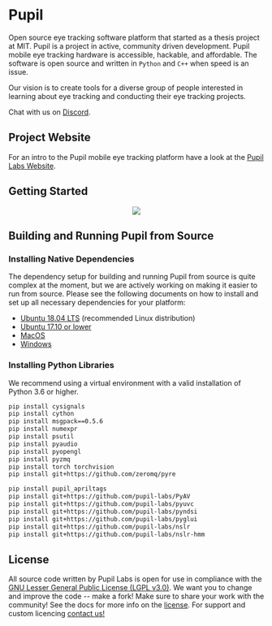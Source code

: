 # Pupil
Open source eye tracking software platform that started as a thesis project at MIT. Pupil is a project in active, community driven development. Pupil mobile eye tracking hardware is accessible, hackable, and affordable. The software is open source and written in `Python` and `C++` when speed is an issue.

Our vision is to create tools for a diverse group of people interested in learning about eye tracking and conducting their eye tracking projects.

Chat with us on [Discord](https://pupil-labs.com/chat "#pupil channel on DiscordApp").

## Project Website
For an intro to the Pupil mobile eye tracking platform have a look at the [Pupil Labs Website](http://pupil-labs.com "Pupil Labs").

## Getting Started

<p align="center"><img src="https://via.placeholder.com/640x320?text=PLACEHOLDER"/></p>

## Building and Running Pupil from Source

### Installing Native Dependencies

The dependency setup for building and running Pupil from source is quite complex at the moment, but we are actively working on making it easier to run from source. Please see the following documents on how to install and set up all necessary dependencies for your platform:

* [Ubuntu 18.04 LTS](./docs/dependencies-ubuntu18.md) (recommended Linux distribution)
* [Ubuntu 17.10 or lower](./docs/dependencies-ubuntu17.md)
* [MacOS](./docs/dependencies-macos.md)
* [Windows](./docs/dependencies-windows.md)


### Installing Python Libraries

We recommend using a virtual environment with a valid installation of Python 3.6 or higher.

```sh
pip install cysignals
pip install cython
pip install msgpack==0.5.6
pip install numexpr
pip install psutil
pip install pyaudio
pip install pyopengl
pip install pyzmq
pip install torch torchvision
pip install git+https://github.com/zeromq/pyre

pip install pupil_apriltags
pip install git+https://github.com/pupil-labs/PyAV
pip install git+https://github.com/pupil-labs/pyuvc
pip install git+https://github.com/pupil-labs/pyndsi
pip install git+https://github.com/pupil-labs/pyglui
pip install git+https://github.com/pupil-labs/nslr
pip install git+https://github.com/pupil-labs/nslr-hmm
```



## License
All source code written by Pupil Labs is open for use in compliance with the [GNU Lesser General Public License (LGPL v3.0)](http://www.gnu.org/licenses/lgpl-3.0.en.html). We want you to change and improve the code -- make a fork! Make sure to share your work with the community! See the docs for more info on the [license](http://docs.pupil-labs.com/#license "License"). For support and custom licencing [contact us!](https://docs.pupil-labs.com/#email "email us")
